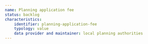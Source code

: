 ```yaml
---
name: Planning application fee
status: backlog
characteristics:
    identifier: planning-application-fee
    typology: value
    data provider and maintainer: local planning authorities
---
```


